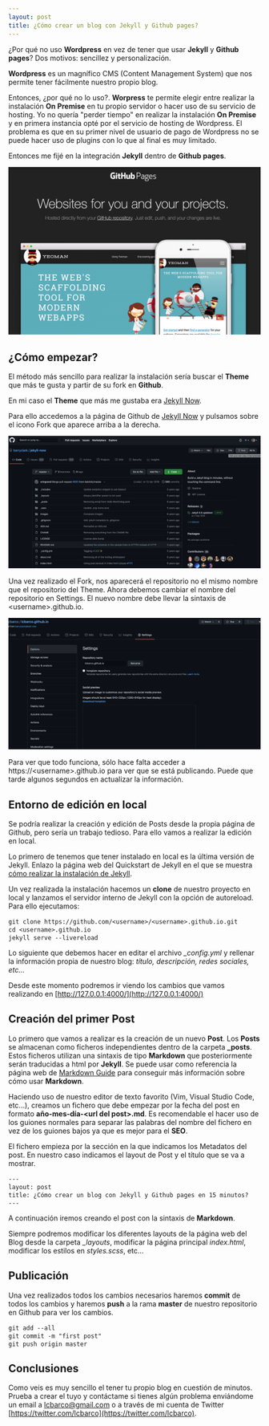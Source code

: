 ```yaml
---
layout: post
title: ¿Cómo crear un blog con Jekyll y Github pages?
---
```


¿Por qué no uso **Wordpress** en vez de tener que usar **Jekyll** y **Github pages**? Dos motivos: sencillez y personalización.

**Wordpress** es un magnífico CMS (Content Management System) que nos permite tener fácilmente nuestro propio blog. 

Entonces, ¿por qué no lo uso?. **Worpress** te permite elegir entre realizar la instalación **On Premise** en tu propio servidor o hacer uso de su servicio de hosting. Yo no quería "perder tiempo" en realizar la instalación **On Premise** y en primera instancia opté por el servicio de hosting de Wordpress. El problema es que en su primer nivel de usuario de pago de Wordpress no se puede hacer uso de plugins con lo que al final es muy limitado.

Entonces me fijé en la integración **Jekyll** dentro de **Github pages**.

![Página home apkpure.com](/images/github-pages.png)
<!--more-->

## ¿Cómo empezar?
El método más sencillo para realizar la instalación sería buscar el **Theme** que más te gusta y partir de su fork en **Github**.

En mi caso el **Theme** que más me gustaba era [Jekyll Now](https://github.com/barryclark/jekyll-now).

Para ello accedemos a la página de Github de [Jekyll Now](https://github.com/barryclark/jekyll-now) y pulsamos sobre el icono Fork que aparece arriba a la derecha.

![Página del Theme al que hacer Fork](/images/fork-github.png)

Una vez realizado el Fork, nos aparecerá el repositorio no el mismo nombre que el repositorio del Theme. Ahora debemos cambiar el nombre del repositorio en Settings. El nuevo nombre debe llevar la sintaxis de \<username\>.github.io.

![Página de Settings de nuestro proyecto](/images/github-settings.png)

Para ver que todo funciona, sólo hace falta acceder a https://\<username\>.github.io para ver que se está publicando. Puede que tarde algunos segundos en actualizar la información.

## Entorno de edición en local
Se podría realizar la creación y edición de Posts desde la propia página de Github, pero sería un trabajo tedioso. Para ello vamos a realizar la edición en local. 

Lo primero de tenemos que tener instalado en local es la última versión de Jekyll. Enlazo la página web del Quickstart de Jekyll en el que se muestra [cómo realizar la instalación de Jekyll](https://jekyllrb.com/docs/). 

Un vez realizada la instalación hacemos un **clone** de nuestro proyecto en local y lanzamos el servidor interno de Jekyll con la opción de autoreload. Para ello ejecutamos:

```
git clone https://github.com/<username>/<username>.github.io.git
cd <username>.github.io
jekyll serve --livereload
```

Lo siguiente que debemos hacer en editar el archivo *_config.yml* y rellenar la información propia de nuestro blog: *título, descripción, redes sociales, etc...*

Desde este momento podremos ir viendo los cambios que vamos realizando en [http://127.0.0.1:4000/](http://127.0.0.1:4000/)

## Creación del primer Post
Lo primero que vamos a realizar es la creación de un nuevo **Post**. Los **Posts** se almacenan como ficheros independientes dentro de la carpeta **_posts**. Estos ficheros utilizan una sintaxis de tipo **Markdown** que posteriormente serán traducidas a html por **Jekyll**. Se puede usar como referencia la página web de [Markdown Guide](https://www.markdownguide.org/cheat-sheet/) para conseguir más información sobre cómo usar **Markdown**.

Haciendo uso de nuestro editor de texto favorito (Vim, Visual Studio Code, etc...), creamos un fichero que debe empezar por la fecha del post en formato **año-mes-día-\<url del post>.md**. Es recomendable el hacer uso de los guiones normales para separar las palabras del nombre del fichero en vez de los guiones bajos ya que es mejor para el **SEO**.

El fichero empieza por la sección en la que indicamos los Metadatos del post. En nuestro caso indicamos el layout de Post y el título que se va a mostrar.

```
---
layout: post
title: ¿Cómo crear un blog con Jekyll y Github pages en 15 minutos?
---
```

A continuación iremos creando el post con la sintaxis de **Markdown**.

Siempre podremos modificar los diferentes layouts de la página web del Blog desde la carpeta *_layouts*, modificar la página principal *index.html*, modificar los estilos en *styles.scss*, etc...

## Publicación

Una vez realizados todos los cambios necesarios haremos **commit** de todos los cambios y haremos **push** a la rama **master** de nuestro repositorio en Github para ver los cambios.

```
git add --all
git commit -m "first post"
git push origin master
```

## Conclusiones
Como veis es muy sencillo el tener tu propio blog en cuestión de minutos. Prueba a crear el tuyo y contáctame si tienes algún problema enviándome un email a [lcbarco@gmail.com](mailto:lcbarco@gmail.com) o a través de mi cuenta de Twitter [https://twitter.com/lcbarco](https://twitter.com/lcbarco).






